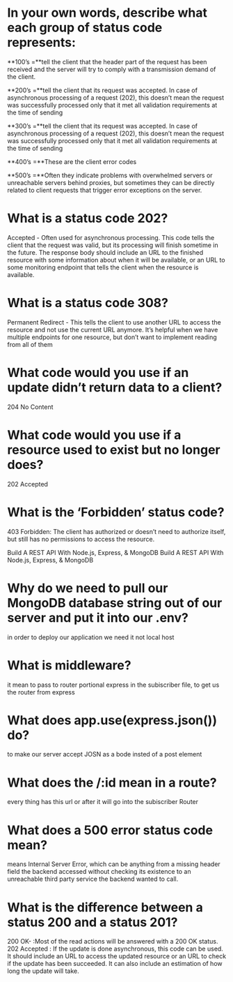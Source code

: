 # In your own words, describe what each group of status code represents:

**100’s =**tell the client that the header part of the request has been received and the server will try to comply with a transmission demand of the client.

**200’s =**tell the client that its request was accepted. In case of asynchronous processing of a request (202), this doesn’t mean the request was successfully processed only that it met all validation requirements at the time of sending

**300’s =**tell the client that its request was accepted. In case of asynchronous processing of a request (202), this doesn’t mean the request was successfully processed only that it met all validation requirements at the time of sending

**400’s =**These are the client error codes

**500’s =**Often they indicate problems with overwhelmed servers or unreachable servers behind proxies, but sometimes they can be directly related to client requests that trigger error exceptions on the server.

# What is a status code 202?

Accepted - Often used for asynchronous processing. This code tells the client that the request was valid, but its processing will finish sometime in the future. The response body should include an URL to the finished resource with some information about when it will be available, or an URL to some monitoring endpoint that tells the client when the resource is available.

# What is a status code 308?

Permanent Redirect - This tells the client to use another URL to access the resource and not use the current URL anymore. It’s helpful when we have multiple endpoints for one resource, but don’t want to implement reading from all of them

# What code would you use if an update didn’t return data to a client?
204 No Content

# What code would you use if a resource used to exist but no longer does?
202 Accepted

# What is the ‘Forbidden’ status code?
403 Forbidden: The client has authorized or doesn’t need to authorize itself, but still has no permissions to access the resource.

Build A REST API With Node.js, Express, & MongoDB
Build A REST API With Node.js, Express, & MongoDB

# Why do we need to pull our MongoDB database string out of our server and put it into our .env?
in order to deploy our application we need it not local host

# What is middleware?
it mean to pass to router portional express in the subiscriber file, to get us the router from express

# What does app.use(express.json()) do?
to make our server accept JOSN as a bode insted of a post element

# What does the /:id mean in a route?
every thing has this url or after it will go into the subiscriber Router

# What does a 500 error status code mean?
means Internal Server Error, which can be anything from a missing header field the backend accessed without checking its existence to an unreachable third party service the backend wanted to call.

# What is the difference between a status 200 and a status 201?
200 OK- :Most of the read actions will be answered with a 200 OK status.
202 Accepted : If the update is done asynchronous, this code can be used. It should include an URL to access the updated resource or an URL to check if the update has been succeeded. It can also include an estimation of how long the update will take.